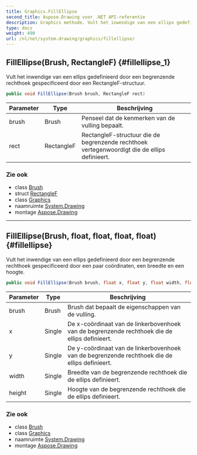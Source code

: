 ```yaml
---
title: Graphics.FillEllipse
second_title: Aspose.Drawing voor .NET API-referentie
description: Graphics methode. Vult het inwendige van een ellips gedefinieerd door een begrenzende rechthoek gespecificeerd door een RectangleFstructuur.
type: docs
weight: 490
url: /nl/net/system.drawing/graphics/fillellipse/
---
```

## FillEllipse(Brush, RectangleF) {#fillellipse_1}

Vult het inwendige van een ellips gedefinieerd door een begrenzende rechthoek gespecificeerd door een RectangleF-structuur.

```csharp
public void FillEllipse(Brush brush, RectangleF rect)
```

| Parameter | Type | Beschrijving |
| --- | --- | --- |
| brush | Brush | Penseel dat de kenmerken van de vulling bepaalt. |
| rect | RectangleF | RectangleF-structuur die de begrenzende rechthoek vertegenwoordigt die de ellips definieert. |

### Zie ook

* class [Brush](../../brush/)
* struct [RectangleF](../../rectanglef/)
* class [Graphics](../)
* naamruimte [System.Drawing](../../graphics/)
* montage [Aspose.Drawing](../../../)

---

## FillEllipse(Brush, float, float, float, float) {#fillellipse}

Vult het inwendige van een ellips gedefinieerd door een begrenzende rechthoek gespecificeerd door een paar coördinaten, een breedte en een hoogte.

```csharp
public void FillEllipse(Brush brush, float x, float y, float width, float height)
```

| Parameter | Type | Beschrijving |
| --- | --- | --- |
| brush | Brush | Brush dat bepaalt de eigenschappen van de vulling. |
| x | Single | De x-coördinaat van de linkerbovenhoek van de begrenzende rechthoek die de ellips definieert. |
| y | Single | De y-coördinaat van de linkerbovenhoek van de begrenzende rechthoek die de ellips definieert. |
| width | Single | Breedte van de begrenzende rechthoek die de ellips definieert. |
| height | Single | Hoogte van de begrenzende rechthoek die de ellips definieert. |

### Zie ook

* class [Brush](../../brush/)
* class [Graphics](../)
* naamruimte [System.Drawing](../../graphics/)
* montage [Aspose.Drawing](../../../)


